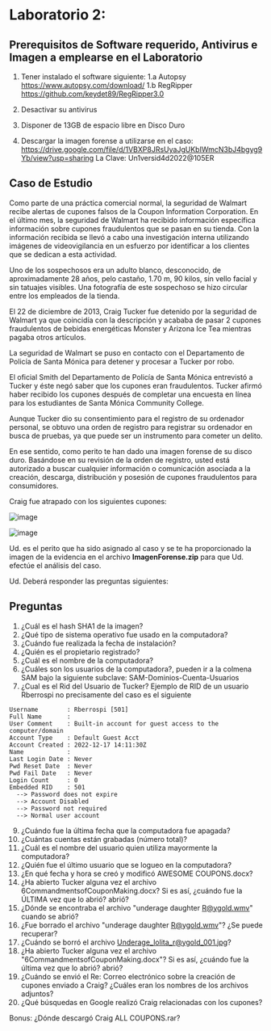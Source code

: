 # Laboratorio 2:

## Prerequisitos de Software requerido, Antivirus e Imagen a emplearse en el Laboratorio
1. Tener instalado el software siguiente:
1.a Autopsy https://www.autopsy.com/download/
1.b RegRipper https://github.com/keydet89/RegRipper3.0

2. Desactivar su antivirus
3. Disponer de 13GB de espacio libre en Disco Duro
4. Descargar la imagen forense a utilizarse en el caso: https://drive.google.com/file/d/1VBXP8JRsUyaJgUKbIWmcN3bJ4bgyg9Yb/view?usp=sharing
La Clave: Un1versid4d2022@105ER

## Caso de Estudio

Como parte de una práctica comercial normal, la seguridad de Walmart recibe alertas de cupones falsos de la Coupon Information Corporation. En el último mes, la seguridad de Walmart ha recibido información específica información sobre cupones fraudulentos que se pasan en su tienda. Con la información recibida se llevó a cabo una investigación interna utilizando imágenes de videovigilancia en un esfuerzo por identificar a los clientes que se dedican a esta actividad.

Uno de los sospechosos era un adulto blanco, desconocido, de aproximadamente 28 años, pelo castaño, 1.70 m, 90 kilos, sin vello facial y sin tatuajes visibles. Una fotografía de este sospechoso se hizo circular entre los empleados de la tienda.

El 22 de diciembre de 2013, Craig Tucker fue detenido por la seguridad de Walmart ya que coincidía con la descripción y acababa de pasar 2 cupones fraudulentos de bebidas energéticas Monster y Arizona Ice Tea mientras pagaba otros artículos.

La seguridad de Walmart se puso en contacto con el Departamento de Policía de Santa Mónica para detener y procesar a Tucker por robo.

El oficial Smith del Departamento de Policía de Santa Mónica entrevistó a Tucker y éste negó saber que los cupones eran fraudulentos. Tucker afirmó haber recibido los cupones después de completar una encuesta en línea para los estudiantes de Santa Mónica Community College.

Aunque Tucker dio su consentimiento para el registro de su ordenador personal, se obtuvo una orden de registro para registrar su ordenador en busca de pruebas, ya que puede ser un instrumento para cometer un delito.

En ese sentido, como perito te han dado una imagen forense de su disco duro. Basándose en su revisión de la orden de registro, usted está autorizado a buscar cualquier información o comunicación asociada a la creación, descarga, distribución y posesión de cupones fraudulentos para consumidores.

Craig fue atrapado con los siguientes cupones:

![image](https://user-images.githubusercontent.com/50930193/177678568-8e5233e3-5cc2-4dfc-88c8-7ed5d1c4cd9b.png)

![image](https://user-images.githubusercontent.com/50930193/177678639-6f608711-b335-4cfe-9f55-51f95393194c.png)

Ud. es el perito que ha sido asignado al caso y se te ha proporcionado la imagen de la evidencia en el archivo **ImagenForense.zip** para que Ud. efectúe el análisis del caso.

Ud. Deberá responder las preguntas siguientes:

## Preguntas

1.	¿Cuál es el hash SHA1 de la imagen? 
2.	¿Qué tipo de sistema operativo fue usado en la computadora?
3.	¿Cuándo fue realizada la fecha de instalación?
5.	¿Quién es el propietario registrado?
6.	¿Cuál es el nombre de la computadora?
7.	¿Cuáles son los usuarios de la computadora?, pueden ir a la colmena SAM bajo la siguiente subclave: SAM-Dominios-Cuenta-Usuarios
8.	¿Cual es el Rid del Usuario de Tucker? Ejemplo de RID de un usuario Rberrospi no precisamente del caso es el siguiente
```
Username        : Rberrospi [501]
Full Name       : 
User Comment    : Built-in account for guest access to the computer/domain
Account Type    : Default Guest Acct
Account Created : 2022-12-17 14:11:30Z
Name            :  
Last Login Date : Never
Pwd Reset Date  : Never
Pwd Fail Date   : Never
Login Count     : 0
Embedded RID    : 501
  --> Password does not expire
  --> Account Disabled
  --> Password not required
  --> Normal user account
```

9.	¿Cuándo fue la última fecha que la computadora fue apagada?
10.	¿Cuántas cuentas están grabadas (número total)?
11.	¿Cuál es el nombre del usuario quien utiliza mayormente la computadora?
12.	¿Quién fue el último usuario que se logueo en la computadora?
13. ¿En qué fecha y hora se creó y modificó AWESOME COUPONS.docx?
14. ¿Ha abierto Tucker alguna vez el archivo 6CommandmentsofCouponMaking.docx? Si es así, ¿cuándo fue la ÚLTIMA vez que lo abrió?
abrió?
15. ¿Dónde se encontraba el archivo "underage daughter R@ygold.wmv" cuando se abrió?
16. ¿Fue borrado el archivo "underage daughter R@ygold.wmv"? ¿Se puede recuperar?
17. ¿Cuándo se borró el archivo Underage_lolita_r@ygold_001.jpg?
18. ¿Ha abierto Tucker alguna vez el archivo "6CommandmentsofCouponMaking.docx"? Si es así, ¿cuándo fue la última vez que lo abrió?
abrió?
19. ¿Cuándo se envió el Re: Correo electrónico sobre la creación de cupones enviado a Craig? ¿Cuáles eran los nombres de los archivos adjuntos?
20. ¿Qué búsquedas en Google realizó Craig relacionadas con los cupones?

Bonus: ¿Dónde descargó Craig ALL COUPONS.rar?

